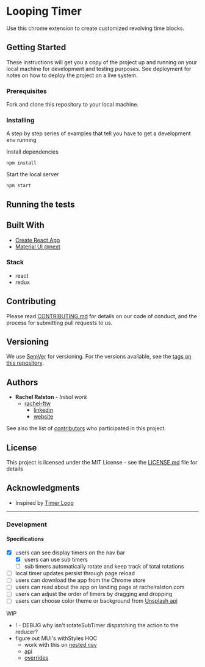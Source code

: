 # Looping Timer

Use this chrome extension to create customized revolving time blocks.

## Getting Started

These instructions will get you a copy of the project up and running on your local machine for development and testing purposes. See deployment for notes on how to deploy the project on a live system.

### Prerequisites

Fork and clone this repository to your local machine.

### Installing

A step by step series of examples that tell you have to get a development env running

Install dependencies  
```
npm install
```

Start the local server  
```
npm start
```

<!-- End with an example of getting some data out of the system or using it for a little demo -->

## Running the tests

<!-- Explain how to run the automated tests for this system

### Break down into end to end tests

Explain what these tests test and why

```
Give an example
```

### And coding style tests

Explain what these tests test and why

```
Give an example
``` -->

<!-- ## Deployment

Add additional notes about how to deploy this on a live system -->

## Built With

* [Create React App](https://github.com/facebookincubator/create-react-app/blob/master/packages/react-scripts/template/README.md)
* [Material UI @next](https://material-ui-next.com/)

### Stack
- react
- redux

## Contributing

Please read [CONTRIBUTING.md](#) for details on our code of conduct, and the process for submitting pull requests to us.

## Versioning

We use [SemVer](http://semver.org/) for versioning. For the versions available, see the [tags on this repository](https://github.com/your/project/tags).

## Authors

* **Rachel Ralston** - *Initial work*
  - [rachel-ftw](https://github.com/rachel-ftw)
    + [linkedin](http://www.linkedin.com/in/rachelralston)
    + [website](http://www.rachelralston.com)

See also the list of [contributors](https://github.com/rachel-ftw/looping-timer/contributors) who participated in this project.

## License

This project is licensed under the MIT License - see the [LICENSE.md](LICENSE.md) file for details

## Acknowledgments

* Inspired by [Timer Loop](https://chrome.google.com/webstore/detail/timer-loop/mdkfiefeoimmobmhdimachkfcpkgahlc?hl=en)

---

### Development
#### Specifications
- [X] users can see display timers on the nav bar
  - [X] users can use sub timers
  - [ ] sub timers automatically rotate and keep track of total rotations
- [ ] local timer updates persist through page reload
- [ ] users can download the app from the Chrome store
- [ ] users can read about the app on landing page at rachelralston.com
- [ ] users can adjust the order of timers by dragging and dropping
- [ ] users can choose color theme or background from [Unsplash api](https://unsplash.com/developers)

WIP
- ! - DEBUG why isn't rotateSubTimer dispatching the action to the reducer?
- figure out MUI's withStyles HOC
  - work with this on [nested nav](https://codesandbox.io/s/v806y321yy)
  - [api](https://material-ui-next.com/customization/css-in-js/#withstyles-styles-options-higher-order-component)
  - [overrides](https://material-ui-next.com/customization/overrides/)
